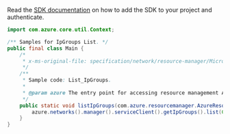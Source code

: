 Read the [SDK documentation](https://github.com/Azure/azure-sdk-for-java/blob/azure-resourcemanager_2.12.0/sdk/resourcemanager/azure-resourcemanager/README.md) on how to add the SDK to your project and authenticate.

```java
import com.azure.core.util.Context;

/** Samples for IpGroups List. */
public final class Main {
    /*
     * x-ms-original-file: specification/network/resource-manager/Microsoft.Network/stable/2021-05-01/examples/IpGroupsListBySubscription.json
     */
    /**
     * Sample code: List_IpGroups.
     *
     * @param azure The entry point for accessing resource management APIs in Azure.
     */
    public static void listIpGroups(com.azure.resourcemanager.AzureResourceManager azure) {
        azure.networks().manager().serviceClient().getIpGroups().list(Context.NONE);
    }
}
```
